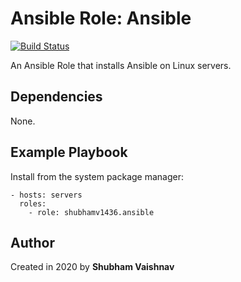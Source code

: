 # Ansible Role: Ansible

[![Build Status](https://travis-ci.org/shubhamv1436/ansible-role-ansible.svg?branch=master)](https://travis-ci.org/shubhamv1436/ansible-role-ansible)

An Ansible Role that installs Ansible on Linux servers.

## Dependencies

None.

## Example Playbook

Install from the system package manager:

    - hosts: servers
      roles:
        - role: shubhamv1436.ansible

## Author

Created in 2020 by **Shubham Vaishnav**